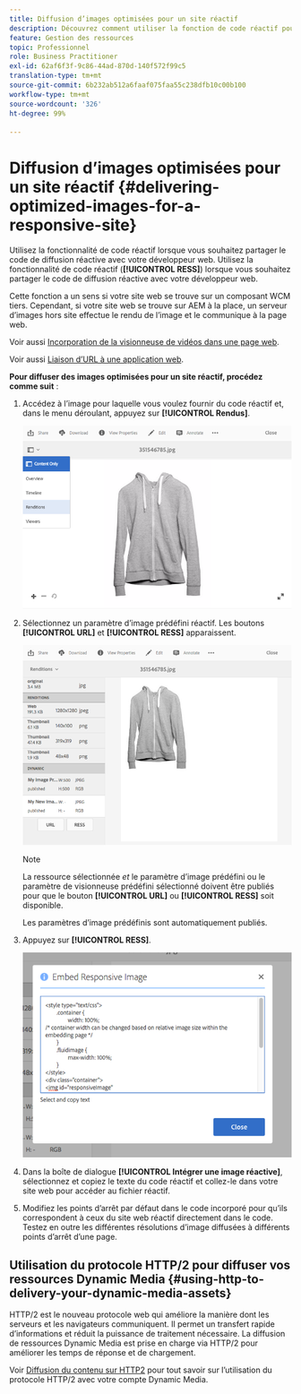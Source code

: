 ```yaml
---
title: Diffusion d’images optimisées pour un site réactif
description: Découvrez comment utiliser la fonction de code réactif pour diffuser des images optimisées à partir de Dynamic Media.
feature: Gestion des ressources
topic: Professionnel
role: Business Practitioner
exl-id: 62af6f3f-9c86-44ad-870d-140f572f99c5
translation-type: tm+mt
source-git-commit: 6b232ab512a6faaf075faa55c238dfb10c00b100
workflow-type: tm+mt
source-wordcount: '326'
ht-degree: 99%

---
```


# Diffusion d’images optimisées pour un site réactif {#delivering-optimized-images-for-a-responsive-site}

Utilisez la fonctionnalité de code réactif lorsque vous souhaitez partager le code de diffusion réactive avec votre développeur web. Utilisez la fonctionnalité de code réactif (**[!UICONTROL RESS]**) lorsque vous souhaitez partager le code de diffusion réactive avec votre développeur web.

Cette fonction a un sens si votre site web se trouve sur un composant WCM tiers. Cependant, si votre site web se trouve sur AEM à la place, un serveur d’images hors site effectue le rendu de l’image et le communique à la page web.

Voir aussi [Incorporation de la visionneuse de vidéos dans une page web](embed-code.md).

Voir aussi [Liaison d’URL à une application web](linking-urls-to-yourwebapplication.md).

**Pour diffuser des images optimisées pour un site réactif, procédez comme suit** :

1. Accédez à l’image pour laquelle vous voulez fournir du code réactif et, dans le menu déroulant, appuyez sur **[!UICONTROL Rendus]**.

   ![chlimage_1-408](assets/chlimage_1-408.png)

1. Sélectionnez un paramètre d’image prédéfini réactif. Les boutons **[!UICONTROL URL]** et **[!UICONTROL RESS]** apparaissent.

   ![chlimage_1-409](assets/chlimage_1-409.png)

   >[!NOTE]
   >
   >La ressource sélectionnée *et* le paramètre d’image prédéfini ou le paramètre de visionneuse prédéfini sélectionné doivent être publiés pour que le bouton **[!UICONTROL URL]** ou **[!UICONTROL RESS]** soit disponible.
   >
   >Les paramètres d’image prédéfinis sont automatiquement publiés.

1. Appuyez sur **[!UICONTROL RESS]**.

   ![chlimage_1-410](assets/chlimage_1-410.png)

1. Dans la boîte de dialogue **[!UICONTROL Intégrer une image réactive]**, sélectionnez et copiez le texte du code réactif et collez-le dans votre site web pour accéder au fichier réactif.
1. Modifiez les points d’arrêt par défaut dans le code incorporé pour qu’ils correspondent à ceux du site web réactif directement dans le code. Testez en outre les différentes résolutions d’image diffusées à différents points d’arrêt d’une page.

## Utilisation du protocole HTTP/2 pour diffuser vos ressources Dynamic Media {#using-http-to-delivery-your-dynamic-media-assets}

HTTP/2 est le nouveau protocole web qui améliore la manière dont les serveurs et les navigateurs communiquent. Il permet un transfert rapide d’informations et réduit la puissance de traitement nécessaire. La diffusion de ressources Dynamic Media est prise en charge via HTTP/2 pour améliorer les temps de réponse et de chargement.

Voir [Diffusion du contenu sur HTTP2](http2faq.md) pour tout savoir sur l’utilisation du protocole HTTP/2 avec votre compte Dynamic Media.
